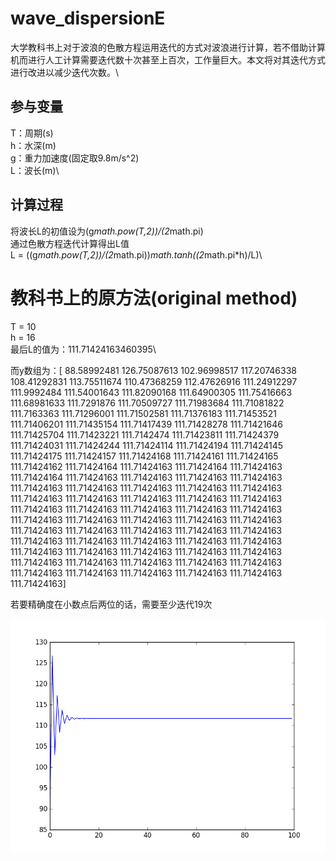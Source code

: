 # wave_dispersionE
大学教科书上对于波浪的色散方程运用迭代的方式对波浪进行计算，若不借助计算机而进行人工计算需要迭代数十次甚至上百次，工作量巨大。本文将对其迭代方式进行改进以减少迭代次数。\

参与变量
--------------------------
T：周期(s)\
h：水深(m)\
g：重力加速度(固定取9.8m/s^2)\
L：波长(m)\

计算过程
--------------------------------
将波长L的初值设为(g*math.pow(T,2))/(2*math.pi)\
通过色散方程迭代计算得出L值\
L = ((g*math.pow(T,2))/(2*math.pi))*math.tanh((2*math.pi*h)/L)\


教科书上的原方法(original method)
=========================================
T = 10\
h = 16\
最后L的值为：111.71424163460395\

而y数组为：[  88.58992481  126.75087613  102.96998517  117.20746338  108.41292831
  113.75511674  110.47368259  112.47626916  111.24912297  111.9992484
  111.54001643  111.82090168  111.64900305  111.75416663  111.68981633
  111.7291876   111.70509727  111.71983684  111.71081822  111.7163363
  111.71296001  111.71502581  111.71376183  111.71453521  111.71406201
  111.71435154  111.71417439  111.71428278  111.71421646  111.71425704
  111.71423221  111.7142474   111.71423811  111.71424379  111.71424031
  111.71424244  111.71424114  111.71424194  111.71424145  111.71424175
  111.71424157  111.71424168  111.71424161  111.71424165  111.71424162
  111.71424164  111.71424163  111.71424164  111.71424163  111.71424164
  111.71424163  111.71424163  111.71424163  111.71424163  111.71424163
  111.71424163  111.71424163  111.71424163  111.71424163  111.71424163
  111.71424163  111.71424163  111.71424163  111.71424163  111.71424163
  111.71424163  111.71424163  111.71424163  111.71424163  111.71424163
  111.71424163  111.71424163  111.71424163  111.71424163  111.71424163
  111.71424163  111.71424163  111.71424163  111.71424163  111.71424163
  111.71424163  111.71424163  111.71424163  111.71424163  111.71424163
  111.71424163  111.71424163  111.71424163  111.71424163  111.71424163
  111.71424163  111.71424163  111.71424163  111.71424163  111.71424163
  111.71424163  111.71424163  111.71424163  111.71424163  111.71424163]
  
  若要精确度在小数点后两位的话，需要至少迭代19次

![error](https://github.com/classKot/wave_dispersionE/blob/master/original/o_de_fig1.png?raw=true)
